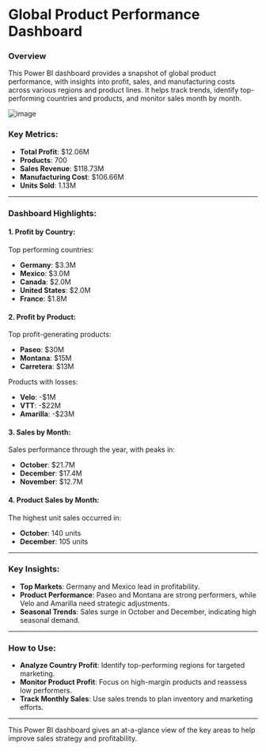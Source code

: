 
# Global Product Performance Dashboard

### Overview

This Power BI dashboard provides a snapshot of global product performance, with insights into profit, sales, and manufacturing costs across various regions and product lines. It helps track trends, identify top-performing countries and products, and monitor sales month by month.

![image](https://github.com/user-attachments/assets/5de9231a-ea9f-4209-a254-727355ef0271)


### Key Metrics:
- **Total Profit**: $12.06M
- **Products**: 700
- **Sales Revenue**: $118.73M
- **Manufacturing Cost**: $106.66M
- **Units Sold**: 1.13M

---

### Dashboard Highlights:

#### 1. Profit by Country:
Top performing countries:
- **Germany**: $3.3M
- **Mexico**: $3.0M
- **Canada**: $2.0M
- **United States**: $2.0M
- **France**: $1.8M

#### 2. Profit by Product:
Top profit-generating products:
- **Paseo**: $30M
- **Montana**: $15M
- **Carretera**: $13M

Products with losses:
- **Velo**: -$1M
- **VTT**: -$22M
- **Amarilla**: -$23M

#### 3. Sales by Month:
Sales performance through the year, with peaks in:
- **October**: $21.7M
- **December**: $17.4M
- **November**: $12.7M

#### 4. Product Sales by Month:
The highest unit sales occurred in:
- **October**: 140 units
- **December**: 105 units

---

### Key Insights:
- **Top Markets**: Germany and Mexico lead in profitability.
- **Product Performance**: Paseo and Montana are strong performers, while Velo and Amarilla need strategic adjustments.
- **Seasonal Trends**: Sales surge in October and December, indicating high seasonal demand.

---

### How to Use:
- **Analyze Country Profit**: Identify top-performing regions for targeted marketing.
- **Monitor Product Profit**: Focus on high-margin products and reassess low performers.
- **Track Monthly Sales**: Use sales trends to plan inventory and marketing efforts.

---

This Power BI dashboard gives an at-a-glance view of the key areas to help improve sales strategy and profitability.

